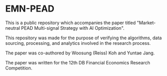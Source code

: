 # EMN-PEAD

This is a public repository which accompanies the paper titled "Market-neutral PEAD Multi-signal Strategy with AI Optimization".

This repository was made for the purpose of verifying the algorithms, data sourcing, processing, and analytics involved in the research process.

The paper was co-authored by Woosung (Reiss) Koh and Yuntae Jang.

The paper was written for the 12th DB Financial Economics Research Competition.
